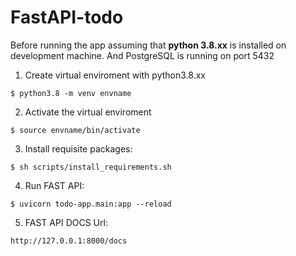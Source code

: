 # FastAPI-todo

Before running the app assuming that **python 3.8.xx** is installed on development machine. And PostgreSQL is running on port 5432 

1. Create virtual enviroment with python3.8.xx
```shell
$ python3.8 -m venv envname
```
2. Activate the virtual enviroment
```shell
$ source envname/bin/activate
```
3. Install requisite packages:
```shell
$ sh scripts/install_requirements.sh
```
4. Run FAST API:
```shell
$ uvicorn todo-app.main:app --reload
```
5. FAST API DOCS Url:
```
http://127.0.0.1:8000/docs
```
